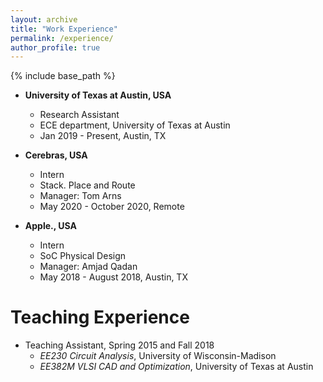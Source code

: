```yaml
---
layout: archive
title: "Work Experience"
permalink: /experience/
author_profile: true
---
```


{% include base_path %}


* **University of Texas at Austin, USA**
  * Research Assistant 
  * ECE department, University of Texas at Austin
  * Jan 2019 - Present, Austin, TX

* **Cerebras, USA**
  * Intern
  * Stack. Place and Route
  * Manager: Tom Arns
  * May 2020 - October 2020, Remote

* **Apple., USA**
  * Intern
  * SoC Physical Design
  * Manager: Amjad Qadan
  * May 2018 - August 2018, Austin, TX


# Teaching Experience

* Teaching Assistant, Spring 2015 and Fall 2018
  * *EE230 Circuit Analysis*, University of Wisconsin-Madison
  * *EE382M VLSI CAD and Optimization*, University of Texas at Austin




<!-- Global site tag (gtag.js) - Google Analytics -->
<script async src="https://www.googletagmanager.com/gtag/js?id=UA-178663221-1"></script>
<script>
  window.dataLayer = window.dataLayer || [];
  function gtag(){dataLayer.push(arguments);}
  gtag('js', new Date());

  gtag('config', 'UA-178663221-1');
</script>
